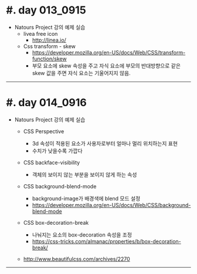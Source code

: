 #. day 013_0915
===============
* Natours Project 강의 예제 실습
    * livea free icon
        * http://linea.io/
    * Css transform - skew
        * https://developer.mozilla.org/en-US/docs/Web/CSS/transform-function/skew
        * 부모 요소에 skew 속성을 주고 자식 요소에 부모의 반대방향으로 같은 skew 값을 주면 자식 요소는 기울어지지 않음.  

------------------------------------------

#. day 014_0916
===============
* Natours Project 강의 예제 실습
    * CSS Perspective
        * 3d 속성이 적용된 요소가 사용자로부터 얼마나 멀리 위치하는지 표현
        * 수치가 낮을수록 가깝다
    * CSS backface-visibility
        * 객체의 보이지 않는 부분을 보이지 않게 하는 속성

    * CSS background-blend-mode
        * background-image가 배경색에 blend 모드 설정
        * https://developer.mozilla.org/en-US/docs/Web/CSS/background-blend-mode
    * CSS box-decoration-break
        * 나눠지는 요소의 box-decoration 속성을 조정 
        * https://css-tricks.com/almanac/properties/b/box-decoration-break/

    * http://www.beautifulcss.com/archives/2270
------------------------------------------
